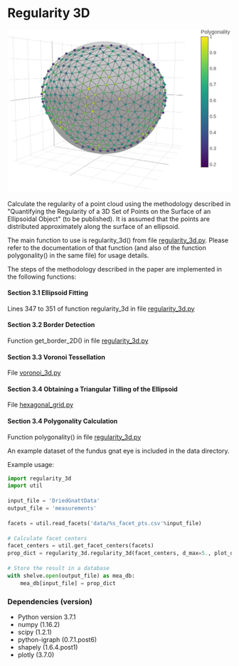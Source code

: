 # Regularity 3D

![Example](polygonality.png)

Calculate the regularity of a point cloud using the methodology described in "Quantifying the Regularity of a 3D Set of Points on the Surface of an Ellipsoidal Object" (to be published). It is assumed that the points are distributed approximately along the surface of an ellipsoid.

The main function to use is regularity_3d() from file [regularity_3d.py](regularity_3d/regularity_3d.py). Please refer to the documentation of that function (and also of the function polygonality() in the same file) for usage details. 

The steps of the methodology described in the paper are implemented in the following functions:

#### Section 3.1 Ellipsoid Fitting
Lines 347 to 351 of function regularity_3d in file [regularity_3d.py](regularity_3d/regularity_3d.py)
#### Section 3.2 Border Detection
Function get_border_2D() in file [regularity_3d.py](regularity_3d/regularity_3d.py)
#### Section 3.3 Voronoi Tessellation
File [voronoi_3d.py](regularity_3d/voronoi_3d.py)
#### Section 3.4 Obtaining a Triangular Tilling of the Ellipsoid
File [hexagonal_grid.py](regularity_3d/hexagonal_grid.py)
#### Section 3.4 Polygonality Calculation
Function polygonality() in file [regularity_3d.py](regularity_3d/regularity_3d.py)

An example dataset of the fundus gnat eye is included in the data directory.

Example usage:

```python
import regularity_3d
import util

input_file = 'DriedGnattData'
output_file = 'measurements'

facets = util.read_facets('data/%s_facet_pts.csv'%input_file)

# Calculate facet centers
facet_centers = util.get_facet_centers(facets)
prop_dict = regularity_3d.regularity_3d(facet_centers, d_max=5., plot_data=True)

# Store the result in a database
with shelve.open(output_file) as mea_db:
	mea_db[input_file] = prop_dict
```


### Dependencies (version)
* Python version 3.7.1
* numpy (1.16.2)
* scipy (1.2.1)
* python-igraph (0.7.1.post6)
* shapely (1.6.4.post1)
* plotly (3.7.0)
